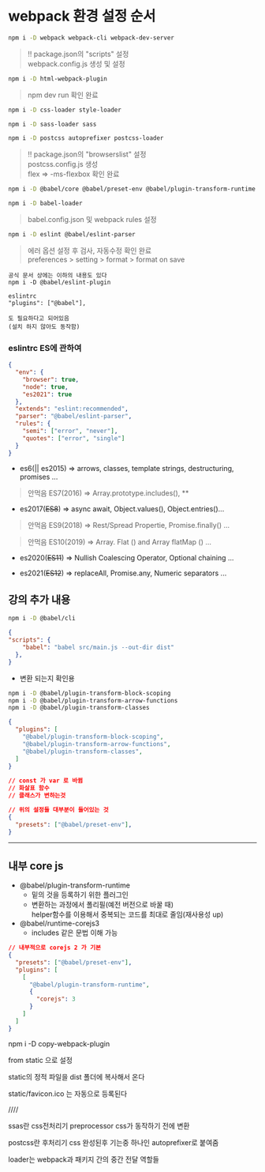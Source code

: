 # webpack 환경 설정 순서

```bash
npm i -D webpack webpack-cli webpack-dev-server
```

> !! package.json의 "scripts" 설정  
> webpack.config.js 생성 및 설정

```bash
npm i -D html-webpack-plugin
```

> npm dev run 확인 완료

```bash
npm i -D css-loader style-loader
```
```bash
npm i -D sass-loader sass
```
```bash
npm i -D postcss autoprefixer postcss-loader
```

> !! package.json의 "browserslist" 설정  
> postcss.config.js 생성  
> flex =>  -ms-flexbox 확인 완료

```bash
npm i -D @babel/core @babel/preset-env @babel/plugin-transform-runtime @babel/runtime-corejs3
```
```bash
npm i -D babel-loader
```

> babel.config.json 및 webpack rules 설정

```bash
npm i -D eslint @babel/eslint-parser
```

> 에러 옵션 설정 후 검사, 자동수정 확인 완료  
> preferences > setting > format > format on save

```text
공식 문서 상에는 이하의 내용도 있다
npm i -D @babel/eslint-plugin

eslintrc 
"plugins": ["@babel"], 

도 필요하다고 되어있음
(설치 하지 않아도 동작함)
```

### eslintrc ES에 관하여

```json
{
  "env": {
    "browser": true,
    "node": true,
    "es2021": true
  },
  "extends": "eslint:recommended",
  "parser": "@babel/eslint-parser",
  "rules": {
    "semi": ["error", "never"],
    "quotes": ["error", "single"]
  }
} 
```

- es6(|| es2015) => arrows, classes, template strings, 
       destructuring, promises ...


> 안먹음 ES7(2016) => Array.prototype.includes(), **


- es2017(~~ES8~~) => async await, Object.values(), Object.entries()...

> 안먹음 ES9(2018) => Rest/Spread Propertie, Promise.finally() ...

> 안먹음 ES10(2019) => Array. Flat () and Array flatMap () ...

- es2020(~~ES11~~) => Nullish Coalescing Operator, Optional chaining ...

- es2021(~~ES12~~) => replaceAll, Promise.any, Numeric separators ...


## 강의 추가 내용
```bash
npm i -D @babel/cli
```
```json
{
"scripts": {
    "babel": "babel src/main.js --out-dir dist"
  },
}
```

- 변환 되는지 확인용

```bash
npm i -D @babel/plugin-transform-block-scoping
npm i -D @babel/plugin-transform-arrow-functions
npm i -D @babel/plugin-transform-classes
```
```json
{
  "plugins": [
    "@babel/plugin-transform-block-scoping",
    "@babel/plugin-transform-arrow-functions",
    "@babel/plugin-transform-classes",
  ]
}
 
// const 가 var 로 바뀜
// 화살표 함수
// 클래스가 변하는것
```

```json
// 위의 설정들 대부분이 들어있는 것
{
  "presets": ["@babel/preset-env"],
}
```

-------

## 내부 core js

- @babel/plugin-transform-runtime
  - 밑의 것을 등록하기 위한 플러그인
  - 변환하는 과정에서 폴리필(예전 버전으로 바꿀 때)  
  helper함수를 이용해서 중복되는 코드를 최대로 줄임(재사용성 up)
- @babel/runtime-corejs3
  - includes 같은 문법 이해 가능

```json
// 내부적으로 corejs 2 가 기본
{
  "presets": ["@babel/preset-env"],
  "plugins": [
    [
      "@babel/plugin-transform-runtime",
      {
        "corejs": 3
      }
    ]
  ]
}
```


npm i -D copy-webpack-plugin

from static 으로 설정

static의 정적 파일을 dist 폴더에 복사해서 온다

static/favicon.ico 는 자동으로 등록된다



////

ssas란
css전처리기 preprocessor
css가 동작하기 전에 변환

postcss란
후처리기
css 완성된후 기는중 하나인 autoprefixer로 붙여줌

loader는 webpack과 패키지 간의 중간 전달 역할들
